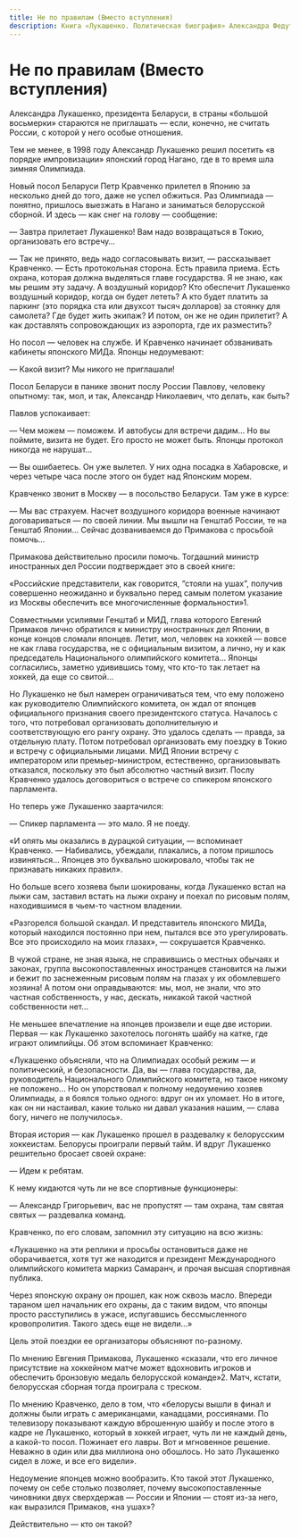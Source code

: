 ```yaml
---
title: Не по правилам (Вместо вступления)
description: Книга «Лукашенко. Политическая биография» Александра Федуты. Не по правилам (Вместо вступления)
---
```


# Не по правилам \(Вместо вступления\)

Александра Лукашенко, президента Беларуси, в страны «большой восьмерки» стараются не приглашать — если, конечно, не считать России, с которой у него особые отношения.

Тем не менее, в 1998 году Александр Лукашенко решил посетить «в порядке импровизации» японский город Нагано, где в то время шла зимняя Олимпиада.

Новый посол Беларуси Петр Кравченко прилетел в Японию за несколько дней до того, даже не успел обжиться. Раз Олимпиада — понятно, пришлось выезжать в Нагано и заниматься белорусской сборной. И здесь — как снег на голову — сообщение:

— Завтра прилетает Лукашенко\! Вам надо возвращаться в Токио, организовать его встречу…

— Так не принято, ведь надо согласовывать визит, — рассказывает Кравченко. — Есть протокольная сторона. Есть правила приема. Есть охрана, которая должна выделяться главе государства. Я не знаю, как мы решим эту задачу. А воздушный коридор? Кто обеспечит Лукашенко воздушный коридор, когда он будет лететь? А кто будет платить за паркинг \(это порядка ста или двухсот тысяч долларов\) за стоянку для самолета? Где будет жить экипаж? И потом, он же не один прилетит? А как доставлять сопровождающих из аэропорта, где их разместить?

Но посол — человек на службе. И Кравченко начинает обзванивать кабинеты японского МИДа. Японцы недоумевают:

— Какой визит? Мы никого не приглашали\!

Посол Беларуси в панике звонит послу России Павлову, человеку опытному: так, мол, и так, Александр Николаевич, что делать, как быть?

Павлов успокаивает:

— Чем можем — поможем. И автобусы для встречи дадим… Но вы поймите, визита не будет. Его просто не может быть. Японцы протокол никогда не нарушат…

— Вы ошибаетесь. Он уже вылетел. У них одна посадка в Хабаровске, и через четыре часа после этого он будет над Японским морем.

Кравченко звонит в Москву — в посольство Беларуси. Там уже в курсе:

— Мы вас страхуем. Насчет воздушного коридора военные начинают договариваться — по своей линии. Мы вышли на Генштаб России, те на Генштаб Японии… Сейчас дозваниваемся до Примакова с просьбой помочь…

Примакова действительно просили помочь. Тогдашний министр иностранных дел России подтверждает это в своей книге:

«Российские представители, как говорится, “стояли на ушах”, получив совершенно неожиданно и буквально перед самым полетом указание из Москвы обеспечить все многочисленные формальности»1.

Совместными усилиями Генштаб и МИД, глава которого Евгений Примаков лично обратился к министру иностранных дел Японии, в конце концов сломали японцев. Летит, мол, человек на хоккей — вовсе не как глава государства, не с официальным визитом, а лично, ну и как председатель Национального олимпийского комитета… Японцы согласились, заметно удивившись тому, что кто-то так летает на хоккей, да еще со свитой…

Но Лукашенко не был намерен ограничиваться тем, что ему положено как руководителю Олимпийского комитета, он ждал от японцев официального признания своего президентского статуса. Началось с того, что потребовал организовать дополнительную и соответствующую его рангу охрану. Это удалось сделать — правда, за отдельную плату. Потом потребовал организовать ему поездку в Токио и встречу с официальными лицами. МИД Японии встречу с императором или премьер-министром, естественно, организовывать отказался, поскольку это был абсолютно частный визит. Послу Кравченко удалось договориться о встрече со спикером японского парламента.

Но теперь уже Лукашенко заартачился:

— Спикер парламента — это мало. Я не поеду.

«И опять мы оказались в дурацкой ситуации, — вспоминает Кравченко. — Набивались, убеждали, плакались, а потом пришлось извиняться… Японцев это буквально шокировало, чтобы так не признавать никаких правил».

Но больше всего хозяева были шокированы, когда Лукашенко встал на лыжи сам, заставил встать на лыжи охрану и поехал по рисовым полям, находившимся в чьем-то частном владении.

«Разгорелся большой скандал. И представитель японского МИДа, который находился постоянно при нем, пытался все это урегулировать. Все это происходило на моих глазах», — сокрушается Кравченко.

В чужой стране, не зная языка, не справившись о местных обычаях и законах, группа высокопоставленных иностранцев становится на лыжи и бежит по заснеженным рисовым полям на глазах у их обомлевшего хозяина\! А потом они оправдываются: мы, мол, не знали, что это частная собственность, у нас, дескать, никакой такой частной собственности нет…

Не меньшее впечатление на японцев произвели и еще две истории. Первая — как Лукашенко захотелось погонять шайбу на катке, где играют олимпийцы. Об этом вспоминает Кравченко:

«Лукашенко объясняли, что на Олимпиадах особый режим — и политический, и безопасности. Да, вы — глава государства, да, руководитель Национального Олимпийского комитета, но такое никому не положено… Но он упорствовал к полному недоумению хозяев Олимпиады, а я боялся только одного: вдруг он их уломает. Но в итоге, как он ни настаивал, какие только ни давал указания нашим, — слава богу, ничего не получилось».

Вторая история — как Лукашенко прошел в раздевалку к белорусским хоккеистам. Белорусы проиграли первый тайм. И вдруг Лукашенко решительно бросает своей охране:

— Идем к ребятам.

К нему кидаются чуть ли не все спортивные функционеры:

— Александр Григорьевич, вас не пропустят — там охрана, там святая святых — раздевалка команд.

Кравченко, по его словам, запомнил эту ситуацию на всю жизнь:

«Лукашенко на эти реплики и просьбы остановиться даже не оборачивается, хотя тут же находится и президент Международного олимпийского комитета маркиз Самаранч, и прочая высшая спортивная публика.

Через японскую охрану он прошел, как нож сквозь масло. Впереди тараном шел начальник его охраны, да с таким видом, что японцы просто расступились в ужасе, испугавшись бессмысленного кровопролития. Такого здесь еще не видели…»

Цель этой поездки ее организаторы объясняют по-разному.

По мнению Евгения Примакова, Лукашенко «сказали, что его личное присутствие на хоккейном матче может вдохновить игроков и обеспечить бронзовую медаль белорусской команде»2. Матч, кстати, белорусская сборная тогда проиграла с треском.

По мнению Кравченко, дело в том, что «белорусы вышли в финал и должны были играть с американцами, канадцами, россиянами. По телевизору показывают каждую вброшенную шайбу и после этого в кадре не Лукашенко, который в хоккей играет, чуть ли не каждый день, а какой-то посол. Пожинает его лавры. Вот и мгновенное решение. Неважно в один или два миллиона оно обошлось. Но зато Лукашенко сидел в ложе, и все его видели».

Недоумение японцев можно вообразить. Кто такой этот Лукашенко, почему он себе столько позволяет, почему высокопоставленные чиновники двух сверхдержав — России и Японии — стоят из-за него, как выразился Примаков, «на ушах»?

Действительно — кто он такой?
